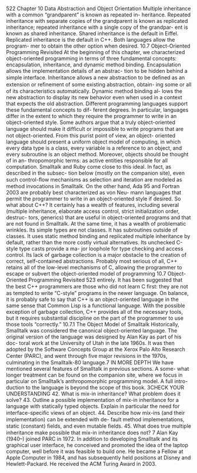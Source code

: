 522
Chapter 10 Data Abstraction and Object Orientation
Multiple inheritance with a common “grandparent” is known as repeated in-
heritance. Repeated inheritance with separate copies of the grandparent is known
as replicated inheritance; repeated inheritance with a single copy of the grandpar-
ent is known as shared inheritance. Shared inheritance is the default in Eiffel.
Replicated inheritance is the default in C++. Both languages allow the program-
mer to obtain the other option when desired.
10.7
Object-Oriented Programming Revisited
At the beginning of this chapter, we characterized object-oriented programming
in terms of three fundamental concepts: encapsulation, inheritance, and dynamic
method binding. Encapsulation allows the implementation details of an abstrac-
tion to be hidden behind a simple interface. Inheritance allows a new abstraction
to be deﬁned as an extension or reﬁnement of some existing abstraction, obtain-
ing some or all of its characteristics automatically. Dynamic method binding al-
lows the new abstraction to display its new behavior even when used in a context
that expects the old abstraction.
Different programming languages support these fundamental concepts to dif-
ferent degrees. In particular, languages differ in the extent to which they require
the programmer to write in an object-oriented style. Some authors argue that
a truly object-oriented language should make it difﬁcult or impossible to write
programs that are not object-oriented. From this purist point of view, an object-
oriented language should present a uniform object model of computing, in which
every data type is a class, every variable is a reference to an object, and every
subroutine is an object method. Moreover, objects should be thought of in an-
thropomorphic terms: as active entities responsible for all computation.
Smalltalk and Ruby come close to this ideal. In fact, as described in the subsec-
tion below (mostly on the companion site), even such control-ﬂow mechanisms
as selection and iteration are modeled as method invocations in Smalltalk. On the
other hand, Ada 95 and Fortran 2003 are probably best characterized as von Neu-
mann languages that permit the programmer to write in an object-oriented style
if desired.
So what about C++? It certainly has a wealth of features, including several
(multiple inheritance, elaborate access control, strict initialization order, destruc-
tors, generics) that are useful in object-oriented programs and that are not found
in Smalltalk. At the same time, it has a wealth of problematic wrinkles. Its
simple types are not classes. It has subroutines outside of classes. It uses static
method binding and replicated multiple inheritance by default, rather than the
more costly virtual alternatives. Its unchecked C-style type casts provide a ma-
jor loophole for type checking and access control. Its lack of garbage collection is
a major obstacle to the creation of correct, self-contained abstractions. Probably
most serious of all, C++ retains all of the low-level mechanisms of C, allowing
the programmer to escape or subvert the object-oriented model of programming
10.7 Object-Oriented Programming Revisited
523
entirely. It has been suggested that the best C++ programmers are those who did
not learn C ﬁrst: they are not as tempted to write “C-style” programs in the newer
language. On balance, it is probably safe to say that C++ is an object-oriented
language in the same sense that Common Lisp is a functional language. With the
possible exception of garbage collection, C++ provides all of the necessary tools,
but it requires substantial discipline on the part of the programmer to use those
tools “correctly.”
10.7.1 The Object Model of Smalltalk
Historically, Smalltalk was considered the canonical object-oriented language.
The original version of the language was designed by Alan Kay as part of his doc-
toral work at the University of Utah in the late 1960s. It was then adopted by the
Software Concepts Group at the Xerox Palo Alto Research Center (PARC), and
went through ﬁve major revisions in the 1970s, culminating in the Smalltalk-80
language.7
IN MORE DEPTH
We have mentioned several features of Smalltalk in previous sections. A some-
what longer treatment can be found on the companion site, where we focus in
particular on Smalltalk’s anthropomorphic programming model. A full intro-
duction to the language is beyond the scope of this book.
3CHECK YOUR UNDERSTANDING
42. What is mix-in inheritance? What problem does it solve?
43. Outline a possible implementation of mix-in inheritance for a language with
statically typed objects. Explain in particular the need for interface-speciﬁc
views of an object.
44. Describe how mix-ins (and their implementation) can be extended with de-
fault method implementations, static (constant) ﬁelds, and even mutable
ﬁelds.
45. What does true multiple inheritance make possible that mix-in inheritance
does not?
7
Alan Kay (1940–) joined PARC in 1972. In addition to developing Smalltalk and its graphical
user interface, he conceived and promoted the idea of the laptop computer, well before it was
feasible to build one. He became a Fellow at Apple Computer in 1984, and has subsequently held
positions at Disney and Hewlett-Packard. He received the ACM Turing Award in 2003.
